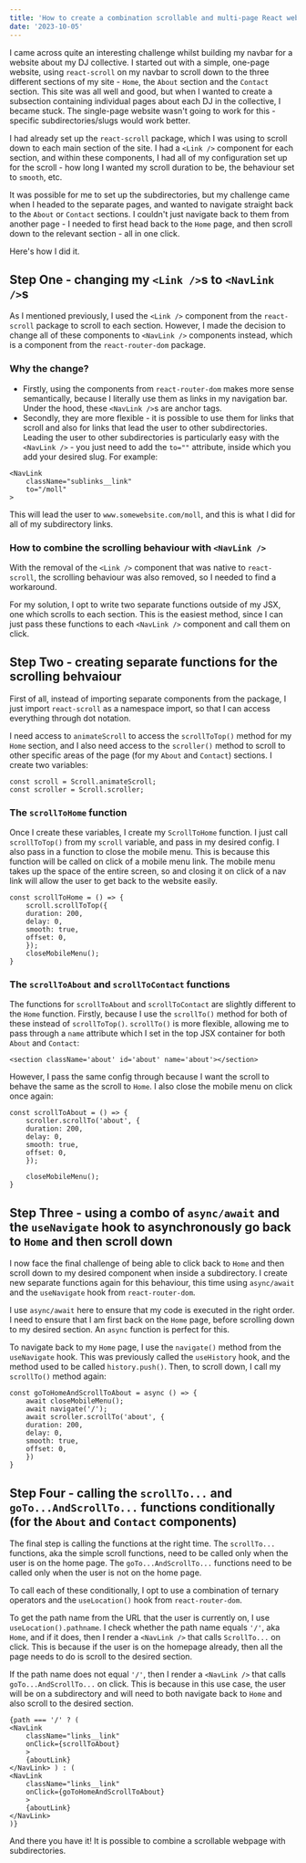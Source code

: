 ```yaml
---
title: 'How to create a combination scrollable and multi-page React website - using react-scroll and react-router-dom'
date: '2023-10-05'
---
```


I came across quite an interesting challenge whilst building my navbar for a website about my DJ collective. I started out with a simple, one-page website, using `react-scroll` on my navbar to scroll down to the three different sections of my site - `Home`, the `About` section and the `Contact` section. This site was all well and good, but when I wanted to create a subsection containing individual pages about each DJ in the collective, I became stuck. The single-page website wasn't going to work for this - specific subdirectories/slugs would work better.

I had already set up the `react-scroll` package, which I was using to scroll down to each main section of the site. I had a `<Link />` component for each section, and within these components, I had all of my configuration set up for the scroll - how long I wanted my scroll duration to be, the behaviour set to `smooth`, etc.

It was possible for me to set up the subdirectories, but my challenge came when I headed to the separate pages, and wanted to navigate straight back to the `About` or `Contact` sections. I couldn't just navigate back to them from another page - I needed to first head back to the `Home` page, and then scroll down to the relevant section - all in one click. 

Here's how I did it.

## Step One - changing my `<Link />`s to `<NavLink />`s

As I mentioned previously, I used the `<Link />` component from the `react-scroll` package to scroll to each section. However, I made the decision to change all of these components to `<NavLink />` components instead, which is a component from the `react-router-dom` package.

### Why the change?

- Firstly, using the components from `react-router-dom` makes more sense semantically, because I literally use them as links in my navigation bar. Under the hood, these `<NavLink />`s are anchor tags.
- Secondly, they are more flexible - it is possible to use them for links that scroll and also for links that lead the user to other subdirectories. Leading the user to other subdirectories is particularly easy with the `<NavLink />` - you just need to add the `to=""` attribute, inside which you add your desired slug. For example:


```
<NavLink 
    className="sublinks__link"
    to="/moll"
>
```


This will lead the user to `www.somewebsite.com/moll`, and this is what I did for all of my subdirectory links.

### How to combine the scrolling behaviour with `<NavLink />`

With the removal of the `<Link />` component that was native to `react-scroll`, the scrolling behaviour was also removed, so I needed to find a workaround.

For my solution, I opt to write two separate functions outside of my JSX, one which scrolls to each section. This is the easiest method, since I can just pass these functions to each `<NavLink />` component and call them on click.

## Step Two - creating separate functions for the scrolling behvaiour

First of all, instead of importing separate components from the package, I just import `react-scroll` as a namespace import, so that I can access everything through dot notation. 

I need access to `animateScroll` to access the `scrollToTop()` method for my `Home` section, and I also need access to the `scroller()` method to scroll to other specific areas of the page (for my `About` and `Contact`) sections. I create two variables:


```
const scroll = Scroll.animateScroll;
const scroller = Scroll.scroller;
```

### The `scrollToHome` function

Once I create these variables, I create my `ScrollToHome` function. I just call  `scrollToTop()` from my `scroll` variable, and pass in my desired config. I also pass in a function to close the mobile menu. This is because this function will be called on click of a mobile menu link. The mobile menu takes up the space of the entire screen, so and closing it on click of a nav link will allow the user to get back to the website easily.


```
const scrollToHome = () => {
    scroll.scrollToTop({
    duration: 200,
    delay: 0,
    smooth: true,
    offset: 0,
    });
    closeMobileMenu();
}
```

### The `scrollToAbout` and `scrollToContact` functions

The functions for `scrollToAbout` and `scrollToContact` are slightly different to the `Home` function. Firstly, because I use the `scrollTo()` method for both of these instead of `scrollToTop()`. `scrollTo()` is more flexible, allowing me to pass through a `name` attribute which I set in the top JSX container for both `About` and `Contact`:


```
<section className='about' id='about' name='about'></section>
```


However, I pass the same config through because I want the scroll to behave the same as the scroll to `Home`. I also close the mobile menu on click once again:

```
const scrollToAbout = () => {
    scroller.scrollTo('about', {
    duration: 200,
    delay: 0,
    smooth: true,
    offset: 0,
    });

    closeMobileMenu();
}
```


## Step Three - using a combo of `async/await` and the `useNavigate` hook to asynchronously go back to `Home` and then scroll down

I now face the final challenge of being able to click back to `Home` and then scroll down to my desired component when inside a subdirectory. I create new separate functions again for this behaviour, this time using `async/await` and the `useNavigate` hook from `react-router-dom`.

I use `async/await` here to ensure that my code is executed in the right order. I need to ensure that I am first back on the `Home` page, before scrolling down to my desired section. An `async` function is perfect for this.

To navigate back to my `Home` page, I use the `navigate()` method from the `useNavigate` hook. This was previously called the `useHistory` hook, and the method used to be called `history.push()`. Then, to scroll down, I call my `scrollTo()` method again:


```
const goToHomeAndScrollToAbout = async () => {
    await closeMobileMenu();
    await navigate('/');
    await scroller.scrollTo('about', {
    duration: 200,
    delay: 0,
    smooth: true,
    offset: 0,
    })
}
```

## Step Four - calling the `scrollTo...` and `goTo...AndScrollTo...` functions conditionally (for the `About` and `Contact` components)

The final step is calling the functions at the right time. The `scrollTo...` functions, aka the simple scroll functions, need to be called only when the user is on the home page. The `goTo...AndScrollTo...` functions need to be called only when the user is not on the home page.

To call each of these conditionally, I opt to use a combination of ternary operators and the `useLocation()` hook from `react-router-dom`.

To get the path name from the URL that the user is currently on, I use `useLocation().pathname`. I check whether the path name equals `'/'`, aka `Home`, and if it does, then I render a `<NavLink />` that calls `ScrollTo...` on click. This is because if the user is on the homepage already, then all the page needs to do is scroll to the desired section.

If the path name does not equal `'/'`, then I render a `<NavLink />` that calls `goTo...AndScrollTo...` on click. This is because in this use case, the user will be on a subdirectory and will need to both navigate back to `Home` and also scroll to the desired section.


```
{path === '/' ? (
<NavLink
    className="links__link"
    onClick={scrollToAbout}
    >
    {aboutLink}
</NavLink> ) : (
<NavLink
    className="links__link"
    onClick={goToHomeAndScrollToAbout}
    >
    {aboutLink}
</NavLink>
)}
```


And there you have it! It is possible to combine a scrollable webpage with subdirectories.